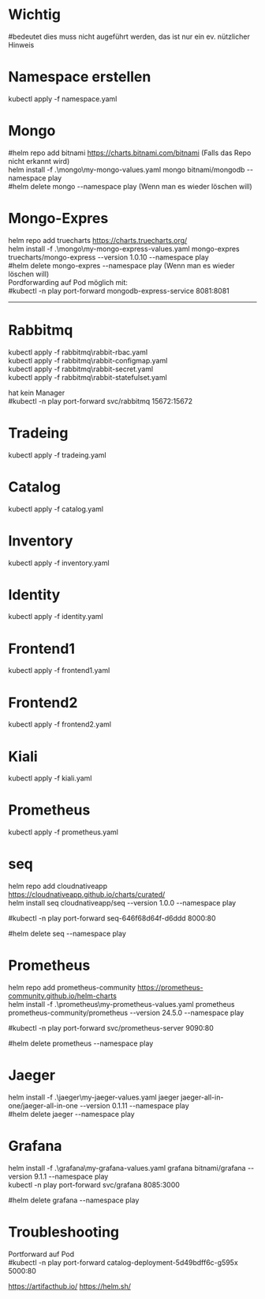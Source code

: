 
# Wichtig
#bedeutet dies muss nicht augeführt werden, das ist nur ein ev. nützlicher Hinweis  

# Namespace erstellen
kubectl apply  -f namespace.yaml
# Mongo
#helm repo add bitnami https://charts.bitnami.com/bitnami  (Falls das Repo nicht erkannt wird)  
helm install -f .\mongo\my-mongo-values.yaml mongo  bitnami/mongodb --namespace play  
#helm delete mongo --namespace play  (Wenn man es wieder löschen will)  

# Mongo-Expres
helm repo add truecharts https://charts.truecharts.org/  
helm install -f .\mongo\my-mongo-express-values.yaml mongo-expres truecharts/mongo-express --version 1.0.10  --namespace play  
#helm delete mongo-expres --namespace play   (Wenn man es wieder löschen will)  
Pordforwarding auf Pod möglich mit:  
#kubectl -n play port-forward mongodb-express-service 8081:8081  

------
# Rabbitmq
kubectl apply  -f rabbitmq\rabbit-rbac.yaml  
kubectl apply  -f rabbitmq\rabbit-configmap.yaml  
kubectl apply  -f rabbitmq\rabbit-secret.yaml  
kubectl apply  -f rabbitmq\rabbit-statefulset.yaml



hat kein Manager  
#kubectl -n play port-forward svc/rabbitmq 15672:15672  

# Tradeing 
kubectl apply  -f tradeing.yaml


# Catalog 
kubectl apply  -f catalog.yaml


# Inventory 
kubectl apply  -f inventory.yaml


# Identity 
kubectl apply  -f identity.yaml


# Frontend1 
kubectl apply  -f frontend1.yaml

# Frontend2 
kubectl apply  -f frontend2.yaml

# Kiali

kubectl apply  -f kiali.yaml
# Prometheus
kubectl apply  -f prometheus.yaml

# seq
helm repo add cloudnativeapp https://cloudnativeapp.github.io/charts/curated/  
helm install seq cloudnativeapp/seq --version 1.0.0 --namespace play  

#kubectl -n play port-forward seq-646f68d64f-d6ddd 8000:80   

#helm delete seq --namespace play  



# Prometheus
helm repo add prometheus-community https://prometheus-community.github.io/helm-charts  
helm install -f .\prometheus\my-prometheus-values.yaml  prometheus prometheus-community/prometheus --version 24.5.0  --namespace play  

#kubectl -n play port-forward svc/prometheus-server 9090:80  

#helm delete prometheus --namespace play  

# Jaeger
helm install -f .\jaeger\my-jaeger-values.yaml jaeger jaeger-all-in-one/jaeger-all-in-one --version 0.1.11 --namespace play  
#helm delete jaeger --namespace play  

# Grafana
helm install -f .\grafana\my-grafana-values.yaml grafana bitnami/grafana --version 9.1.1 --namespace play   
kubectl -n play  port-forward svc/grafana 8085:3000   

#helm delete grafana --namespace play  


# Troubleshooting 
Portforward auf Pod  
#kubectl -n play port-forward catalog-deployment-5d49bdff6c-g595x 5000:80 


https://artifacthub.io/
https://helm.sh/

